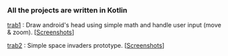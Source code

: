 ### All the projects are written in Kotlin

[trab1](https://github.com/awyxx/isel-projects/tree/master/PG/trab1/src) : Draw android's head using simple math and handle user input (move & zoom). [[Screenshots](https://github.com/awyxx/isel-projects/tree/master/PG/trab1/screenshots)]

[trab2](https://github.com/awyxx/isel-projects/tree/master/PG/trab2/spaceinvaders/src/main/kotlin) : Simple space invaders prototype. [[Screenshots](https://github.com/awyxx/isel-projects/tree/master/PG/trab2/screenshots)]
